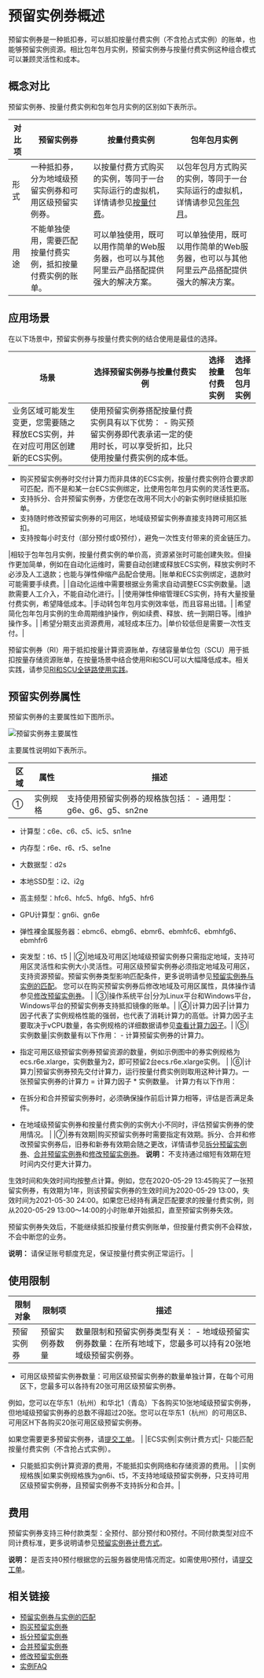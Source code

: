 # 预留实例券概述

预留实例券是一种抵扣券，可以抵扣按量付费实例（不含抢占式实例）的账单，也能够预留实例资源。相比包年包月实例，预留实例券与按量付费实例这种组合模式可以兼顾灵活性和成本。



## 概念对比

预留实例券、按量付费实例和包年包月实例的区别如下表所示。

|对比项|预留实例券|按量付费实例|包年包月实例|
|---|-----|------|------|
|形式|一种抵扣券，分为地域级预留实例券和可用区级预留实例券。|以按量付费方式购买的实例，等同于一台实际运行的虚拟机，详情请参见[按量付费](/cn.zh-CN/产品定价/按量付费.md)。|以包年包月方式购买的实例，等同于一台实际运行的虚拟机，详情请参见[包年包月](/cn.zh-CN/产品定价/包年包月.md)。|
|用途|不能单独使用，需要匹配按量付费实例，抵扣按量付费实例的账单。|可以单独使用，既可以用作简单的Web服务器，也可以与其他阿里云产品搭配提供强大的解决方案。|可以单独使用，既可以用作简单的Web服务器，也可以与其他阿里云产品搭配提供强大的解决方案。|

## 应用场景

在以下场景中，预留实例券与按量付费实例的结合使用是最佳的选择。

|场景|选择预留实例券与按量付费实例|选择按量付费实例|选择包年包月实例|
|--|--------------|--------|--------|
|业务区域可能发生变更，您需要随之释放ECS实例，并在对应可用区创建新的ECS实例。|使用预留实例券搭配按量付费实例具有以下优势： -   购买预留实例券即代表承诺一定的使用时长，可以享受折扣，比只使用按量付费实例的成本低。
-   购买预留实例券时交付计算力而非具体的ECS实例，按量付费实例符合要求即可匹配，而不是和某一台ECS实例绑定，比使用包年包月实例的灵活性更高。
-   支持拆分、合并预留实例券，方便您在改用不同大小的新实例时继续抵扣账单。
-   支持随时修改预留实例券的可用区，地域级预留实例券直接支持跨可用区抵扣。
-   支持按每小时支付（部分预付或0预付），避免一次性支付带来的资金链压力。

|相较于包年包月实例，按量付费实例的单价高，资源紧张时可能创建失败。但操作更加简单，例如在自动化运维时，需要自动创建或释放ECS实例，释放实例时不必涉及人工退款；也能与弹性伸缩产品配合使用。|账单和ECS实例绑定，退款时可能需要手续费。|
|自动化运维中需要根据业务需求自动调整ECS实例数量。|退款需要人工介入，不能自动化进行。|
|使用弹性伸缩管理ECS实例，持有大量按量付费实例，希望降低成本。|手动转包年包月实例效率低，而且容易出错。|
|希望简化包年包月实例的生命周期维护操作，例如续费、释放、统一到期日等。|维护操作多。|
|希望分期支出资源费用，减轻成本压力。|单价较低但是需要一次性支付。|

预留实例券（RI）用于抵扣按量计算资源账单，存储容量单位包（SCU）用于抵扣按量存储资源账单，在按量场景中结合使用RI和SCU可以大幅降低成本。相关实践，请参见[RI和SCU全链路使用实践](https://www.aliyun.com/acts/best-practice/preview?spm=5176.2020520101instances.welSection.8.16be2577xU3awq&&id=647419)。

## 预留实例券属性

预留实例券的主要属性如下图所示。

![预留实例券主要属性](https://static-aliyun-doc.oss-cn-hangzhou.aliyuncs.com/assets/img/zh-CN/1704359951/p112054.png)

主要属性说明如下表所示。

|区域|属性|描述|
|--|--|--|
|①|实例规格|支持使用预留实例券的规格族包括： -   通用型：g6e、g6、g5、sn2ne
-   计算型：c6e、c6、c5、ic5、sn1ne
-   内存型：r6e、r6、r5、se1ne
-   大数据型：d2s
-   本地SSD型：i2、i2g
-   高主频型：hfc6、hfc5、hfg6、hfg5、hfr6
-   GPU计算型：gn6i、gn6e
-   弹性裸金属服务器：ebmc6、ebmg6、ebmr6、ebmhfc6、ebmhfg6、ebmhfr6
-   突发型：t6、t5 |
|②|地域及可用区|地域级预留实例券只需指定地域，支持可用区灵活性和实例大小灵活性。可用区级预留实例券必须指定地域及可用区，支持资源预留。预留实例券类型影响匹配条件，更多说明请参见[预留实例券与实例的匹配](/cn.zh-CN/实例/选择实例购买方式/预留实例券/预留实例券与实例的匹配.md)。 您可以在购买预留实例券后修改地域及可用区属性，具体操作请参见[修改预留实例券](/cn.zh-CN/实例/选择实例购买方式/预留实例券/修改预留实例券.md)。 |
|③|操作系统平台|分为Linux平台和Windows平台，Windows平台的预留实例券支持抵扣镜像的账单。|
|④|计算力因子|计算力因子代表了实例规格性能的强弱，也代表了消耗计算力的高低。计算力因子主要取决于vCPU数量，各实例规格的详细数据请参见[查看计算力因子](/cn.zh-CN/实例/选择实例购买方式/预留实例券/查看计算力因子.md)。|
|⑤|实例数量|实例数量有以下作用： -   计算预留实例券的计算力。
-   指定可用区级预留实例券预留资源的数量，例如示例图中的券实例规格为ecs.r6e.xlarge，实例数量为2，即可预留2台ecs.r6e.xlarge实例。 |
|⑥|计算力|预留实例券预先交付计算力，运行按量付费实例则取用这种计算力。一张预留实例券的计算力 = 计算力因子 \* 实例数量。 计算力有以下作用：

-   在拆分和合并预留实例券时，必须确保操作前后计算力相等，评估是否满足条件。
-   在地域级预留实例券和按量付费实例的实例大小不同时，评估预留实例券的使用情况。 |
|⑦|券有效期|购买预留实例券时需要指定有效期。拆分、合并和修改预留实例券后，旧券和新券有效期会随之更改，详情请参见[拆分预留实例券](/cn.zh-CN/实例/选择实例购买方式/预留实例券/拆分预留实例券.md)、[合并预留实例券](/cn.zh-CN/实例/选择实例购买方式/预留实例券/合并预留实例券.md)和[修改预留实例券](/cn.zh-CN/实例/选择实例购买方式/预留实例券/修改预留实例券.md)。 **说明：** 不支持通过缩短有效期在短时间内交付更大计算力。

生效时间和失效时间均按整点计算。例如，您在2020-05-29 13:45购买了一张预留实例券，有效期为1年，则该预留实例券的生效时间为2020-05-29 13:00，失效时间为2021-05-30 24:00。如果您已经持有满足匹配要求的按量付费实例，则从2020-05-29 13:00～14:00的小时账单开始抵扣，直至预留实例券失效。

预留实例券失效后，不能继续抵扣按量付费实例账单，但按量付费实例不会释放，不会中断您的业务。

**说明：** 请保证账号额度充足，保证按量付费实例正常运行。 |

## 使用限制

|限制对象|限制项|描述|
|----|---|--|
|预留实例券|预留实例券数量|数量限制和预留实例券类型有关： -   地域级预留实例券数量：在所有地域下，您最多可以持有20张地域级预留实例券。
-   可用区级预留实例券数量：可用区级预留实例券的数量单独计算，在每个可用区下，您最多可以各持有20张可用区级预留实例券。

例如，您可以在华东1（杭州）和华北1（青岛）下各购买10张地域级预留实例券，但地域级预留实例券的总数不得超过20张。您可以在华东1（杭州）的可用区B、可用区H下各购买20张可用区级预留实例券。

如果您需要更多预留实例券，请[提交工单](https://selfservice.console.aliyun.com/ticket/createIndex)。 |
|ECS实例|实例计费方式|-   只能匹配按量付费实例（不含抢占式实例）。
-   只能抵扣实例计算资源的费用，不能抵扣实例网络和存储资源的费用。 |
|实例规格族|如果实例规格族为gn6i、t5，不支持地域级预留实例券，只支持可用区级预留实例券，且预留实例券不支持拆分和合并。|

## 费用

预留实例券支持三种付款类型：全预付、部分预付和0预付。不同付款类型对应不同计费标准，更多说明请参见[预留实例券计费方式](/cn.zh-CN/产品定价/预留实例券计费方式.md)。

**说明：** 是否支持0预付根据您的云服务器使用情况而定。如需使用0预付，请[提交工单](https://selfservice.console.aliyun.com/ticket/createIndex)。

## 相关链接

-   [预留实例券与实例的匹配](/cn.zh-CN/实例/选择实例购买方式/预留实例券/预留实例券与实例的匹配.md)
-   [购买预留实例券](/cn.zh-CN/实例/选择实例购买方式/预留实例券/购买预留实例券.md)
-   [拆分预留实例券](/cn.zh-CN/实例/选择实例购买方式/预留实例券/拆分预留实例券.md)
-   [合并预留实例券](/cn.zh-CN/实例/选择实例购买方式/预留实例券/合并预留实例券.md)
-   [修改预留实例券](/cn.zh-CN/实例/选择实例购买方式/预留实例券/修改预留实例券.md)
-   [实例FAQ](/cn.zh-CN/实例/实例FAQ.md)

